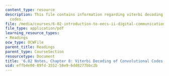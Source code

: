 ```yaml
---
content_type: resource
description: This file contains information regarding viterbi decoding of convolutional
  codes.
file: /media/courses/6-02-introduction-to-eecs-ii-digital-communication-systems-fall-2012/effb4e0089fd355258e96dd8277bbc2b_MIT6_02F12_chap08.pdf
file_type: application/pdf
learning_resource_types:
- Readings
ocw_type: OCWFile
parent_title: Readings
parent_type: CourseSection
resourcetype: Document
title: '6.02 Notes, Chapter 8: Viterbi Decoding of Convolutional Codes'
uid: effb4e00-89fd-3552-58e9-6dd8277bbc2b
---
```

